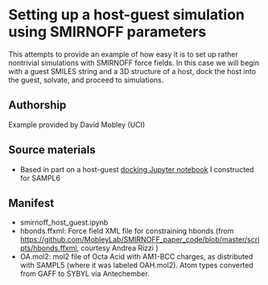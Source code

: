 # Setting up a host-guest simulation using SMIRNOFF parameters

This attempts to provide an example of how easy it is to set up rather nontrivial simulations with SMIRNOFF force fields.
In this case we will begin with a guest SMILES string and a 3D structure of a host, dock the host into the guest, solvate, and proceed to simulations.

## Authorship

Example provided by David Mobley (UCI)

## Source materials
- Based in part on a host-guest [docking Jupyter notebook](https://github.com/MobleyLab/SAMPL6/blob/master/host_guest/GenerateInputs.ipynb) I constructed for SAMPL6


## Manifest
- smirnoff_host_guest.ipynb
- hbonds.ffxml: Force field XML file for constraining hbonds (from https://github.com/MobleyLab/SMIRNOFF_paper_code/blob/master/scripts/hbonds.ffxml, courtesy Andrea Rizzi )
- OA.mol2: mol2 file of Octa Acid with AM1-BCC charges, as distributed with SAMPL5 (where it was labeled OAH.mol2). Atom types converted from GAFF to SYBYL via Antechember. 
